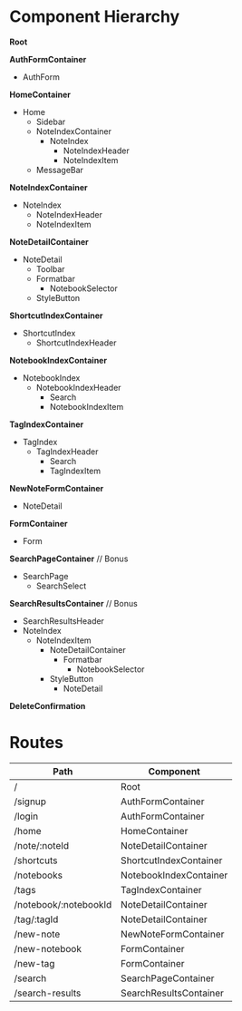 # Component Hierarchy

**Root**

**AuthFormContainer**
- AuthForm

**HomeContainer**
- Home
 	+ Sidebar
	+ NoteIndexContainer
		- NoteIndex
			+ NoteIndexHeader
			+ NoteIndexItem
  + MessageBar

**NoteIndexContainer**
- NoteIndex
	+ NoteIndexHeader
	+ NoteIndexItem

**NoteDetailContainer**
- NoteDetail
	+ Toolbar
	+ Formatbar
		- NotebookSelector
    - StyleButton

**ShortcutIndexContainer**
- ShortcutIndex
	+ ShortcutIndexHeader

**NotebookIndexContainer**
- NotebookIndex
  + NotebookIndexHeader
	 - Search
	+ NotebookIndexItem

**TagIndexContainer**
- TagIndex
  + TagIndexHeader
	 - Search
	+ TagIndexItem

**NewNoteFormContainer**
- NoteDetail

**FormContainer**
- Form

**SearchPageContainer** // Bonus
- SearchPage
	+ SearchSelect

**SearchResultsContainer** // Bonus
- SearchResultsHeader
- NoteIndex
	+ NoteIndexItem
		- NoteDetailContainer
			+ Formatbar
				- NotebookSelector
        - StyleButton
			+ NoteDetail

**DeleteConfirmation**


# Routes

|Path                           | Component                |
|-------------------------------|--------------------------|
| /                             | Root                     |
| /signup                       | AuthFormContainer        |
| /login                        | AuthFormContainer        |
| /home                         | HomeContainer            |
| /note/:noteId                 | NoteDetailContainer      |
| /shortcuts                    | ShortcutIndexContainer   |
| /notebooks                    | NotebookIndexContainer   |
| /tags                         | TagIndexContainer        |
| /notebook/:notebookId         | NoteDetailContainer      | ??
| /tag/:tagId                   | NoteDetailContainer      | ??
| /new-note                     | NewNoteFormContainer     |
| /new-notebook                 | FormContainer            |
| /new-tag                      | FormContainer            |
| /search                       | SearchPageContainer      |
| /search-results               | SearchResultsContainer   |

